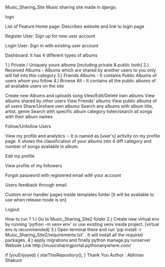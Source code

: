 <p>Music_Sharing_Site Music sharing site made in django.</p>

<p>logo</p>

<p>List of Feature Home page: Describes website and link to login page</p>

<p>Register User: Sign up for new user account</p>

<p>Login User: Sign in with existing user account</p>

<p>Dashboard: It has 4 different types of albums</p>

<p> 1.) Private / Uniquely yours albums [including private &amp; public both]   2.) Received Albums  - Albums which are shared by another users to you only will fall into this category  3.) Friends Albums  - It contains Public Albums of users whom you follow  4.) Browse All  - It contains all the public albums of all available users on the site</p>

<p>  Create new Albums and uploads song   View/Edit/Delete own albums   View albums shared by other users   View Friends' albums   View public albums of all users   Share/Unshare own albums   Search any albums with album title, artist, genre   Search with specific album category  listen/search all songs with their album names</p>

<p>Follow/Unfollow Users</p>

<p>View my profile and analytics :- It is named as [user's] activity on my profile page. It shows the classification of your albums into 4 diff category and number of songs available in album.</p>

<p>Edit my profile</p>

<p>View profile of my followers</p>

<p>Forgot password with registered email with your account</p>

<p>Users feedback through email</p>

<p>Custom error handler pages inside templates folder [it will be available to use when release mode is on]</p>

<p>Logout</p>

<p>How to run ? 1.) Go to Music_Sharing_Site2 folder 2.) Create new virtual env by running 'python -m venv env' or use existing venv inside project. [virtual env is recommended] 3.) Open terminal there and run 'pip install -r Music_Sharing_Site2/requirements.txt' . It will install all the required packages. 4.) apply migrations and finally python manage.py runserver Website Link http://musicsharingportal.pythonanywhere.com/</p>

<p>if (youEnjoyed) {  starThisRepository(); } Thank You Author : Abhinav Shakunt</p>
